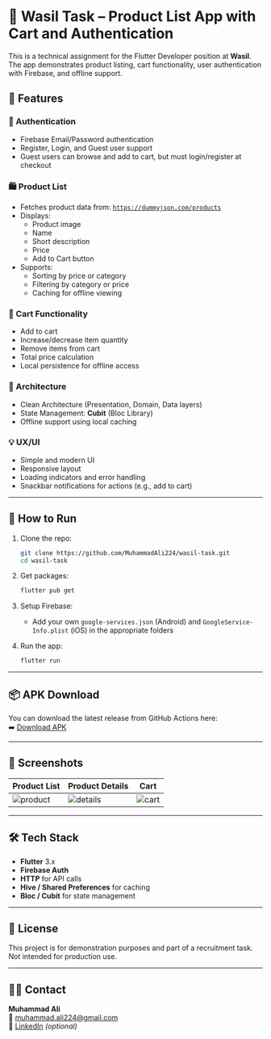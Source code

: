 
# 🛒 Wasil Task – Product List App with Cart and Authentication

This is a technical assignment for the Flutter Developer position at **Wasil**.  
The app demonstrates product listing, cart functionality, user authentication with Firebase, and offline support.

## 📱 Features

### 🔐 Authentication
- Firebase Email/Password authentication
- Register, Login, and Guest user support
- Guest users can browse and add to cart, but must login/register at checkout

### 🛍 Product List
- Fetches product data from: [`https://dummyjson.com/products`](https://dummyjson.com/products)
- Displays:
  - Product image
  - Name
  - Short description
  - Price
  - Add to Cart button
- Supports:
  - Sorting by price or category
  - Filtering by category or price
  - Caching for offline viewing

### 🛒 Cart Functionality
- Add to cart
- Increase/decrease item quantity
- Remove items from cart
- Total price calculation
- Local persistence for offline access

### 🧠 Architecture
- Clean Architecture (Presentation, Domain, Data layers)
- State Management: **Cubit** (Bloc Library)
- Offline support using local caching

### 💡 UX/UI
- Simple and modern UI
- Responsive layout
- Loading indicators and error handling
- Snackbar notifications for actions (e.g., add to cart)

---

## 🚀 How to Run

1. Clone the repo:
   ```bash
   git clone https://github.com/MuhammadAli224/wasil-task.git
   cd wasil-task
   ```

2. Get packages:
   ```bash
   flutter pub get
   ```

3. Setup Firebase:
   - Add your own `google-services.json` (Android) and `GoogleService-Info.plist` (iOS) in the appropriate folders

4. Run the app:
   ```bash
   flutter run
   ```

---

## 📦 APK Download

You can download the latest release from GitHub Actions here:  
➡️ [Download APK](https://github.com/MuhammadAli224/wasil-task/actions/runs/16401311858)

---

## 📸 Screenshots

| Product List | Product Details | Cart |
|--------------|------------------|------|
| ![product](screenshots/product_list.png) | ![details](screenshots/product_details.png) | ![cart](screenshots/cart.png) |

---

## 🛠 Tech Stack

- **Flutter** 3.x
- **Firebase Auth**
- **HTTP** for API calls
- **Hive / Shared Preferences** for caching
- **Bloc / Cubit** for state management

---

## 📄 License

This project is for demonstration purposes and part of a recruitment task. Not intended for production use.

---

## 🙋‍♂️ Contact

**Muhammad Ali**  
📧 muhammad.ali224@gmail.com  
🔗 [LinkedIn](https://www.linkedin.com/in/muhammad-ali-flutter) *(optional)*
